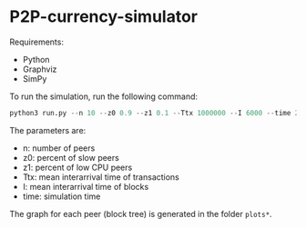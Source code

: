 # P2P-currency-simulator

Requirements:
- Python
- Graphviz
- SimPy

To run the simulation, run the following command:

```python
python3 run.py --n 10 --z0 0.9 --z1 0.1 --Ttx 1000000 --I 6000 --time 2880000
```

The parameters are:
- n: number of peers
- z0: percent of slow peers
- z1: percent of low CPU peers
- Ttx: mean interarrival time of transactions
- I: mean interarrival time of blocks
- time: simulation time

The graph for each peer (block tree) is generated in the folder `plots*`.
